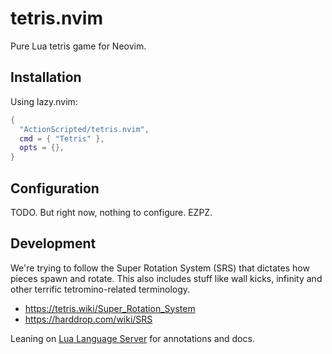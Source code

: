 # tetris.nvim

Pure Lua tetris game for Neovim.

## Installation

Using lazy.nvim:

```lua
{
  "ActionScripted/tetris.nvim",
  cmd = { "Tetris" },
  opts = {},
}
```

## Configuration

TODO. But right now, nothing to configure. EZPZ.

## Development

We're trying to follow the Super Rotation System (SRS) that dictates how pieces spawn and rotate. This also includes stuff like wall kicks, infinity and other terrific tetromino-related terminology.

- <https://tetris.wiki/Super_Rotation_System>
- <https://harddrop.com/wiki/SRS>

Leaning on [Lua Language Server](https://luals.github.io/) for annotations and docs.
